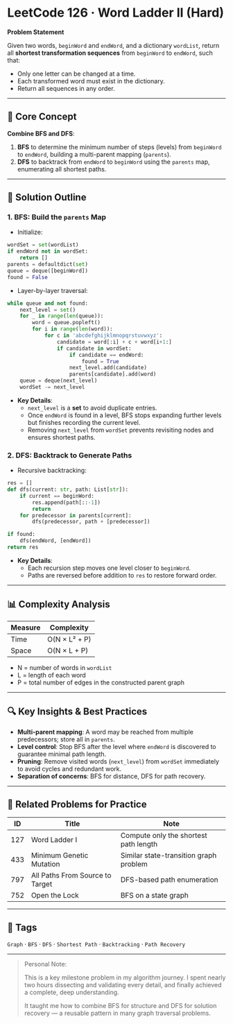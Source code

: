 # LeetCode 126 · Word Ladder II (Hard)

**Problem Statement**

Given two words, `beginWord` and `endWord`, and a dictionary `wordList`, return all **shortest transformation sequences** from `beginWord` to `endWord`, such that:

- Only one letter can be changed at a time.
- Each transformed word must exist in the dictionary.
- Return all sequences in any order.

---

## 🧠 Core Concept

**Combine BFS and DFS**:

1. **BFS** to determine the minimum number of steps (levels) from `beginWord` to `endWord`, building a multi-parent mapping (`parents`).
2. **DFS** to backtrack from `endWord` to `beginWord` using the `parents` map, enumerating all shortest paths.

---

## 🔧 Solution Outline

### 1. BFS: Build the `parents` Map

- Initialize:

```python
wordSet = set(wordList)
if endWord not in wordSet:
    return []
parents = defaultdict(set)
queue = deque([beginWord])
found = False

```

- Layer-by-layer traversal:

```python
while queue and not found:
    next_level = set()
    for _ in range(len(queue)):
        word = queue.popleft()
        for i in range(len(word)):
            for c in 'abcdefghijklmnopqrstuvwxyz':
                candidate = word[:i] + c + word[i+1:]
                if candidate in wordSet:
                    if candidate == endWord:
                        found = True
                    next_level.add(candidate)
                    parents[candidate].add(word)
    queue = deque(next_level)
    wordSet -= next_level
```

- **Key Details**:
    - `next_level` is a **set** to avoid duplicate entries.
    - Once `endWord` is found in a level, BFS stops expanding further levels but finishes recording the current level.
    - Removing `next_level` from `wordSet` prevents revisiting nodes and ensures shortest paths.

### 2. DFS: Backtrack to Generate Paths

- Recursive backtracking:

```python
res = []
def dfs(current: str, path: List[str]):
    if current == beginWord:
        res.append(path[::-1])
        return
    for predecessor in parents[current]:
        dfs(predecessor, path + [predecessor])

if found:
    dfs(endWord, [endWord])
return res
```

- **Key Details**:
    - Each recursion step moves one level closer to `beginWord`.
    - Paths are reversed before addition to `res` to restore forward order.

---

## 📊 Complexity Analysis

| **Measure** | **Complexity** |
| --- | --- |
| Time | O(N × L² + P) |
| Space | O(N × L + P) |
- N = number of words in `wordList`
- L = length of each word
- P = total number of edges in the constructed parent graph

---

## 🔍 Key Insights & Best Practices

- **Multi-parent mapping**: A word may be reached from multiple predecessors; store all in `parents`.
- **Level control**: Stop BFS after the level where `endWord` is discovered to guarantee minimal path length.
- **Pruning**: Remove visited words (`next_level`) from `wordSet` immediately to avoid cycles and redundant work.
- **Separation of concerns**: BFS for distance, DFS for path recovery.

---

## 🧩 Related Problems for Practice

| ID | Title | Note |
| --- | --- | --- |
| 127 | Word Ladder I | Compute only the shortest path length |
| 433 | Minimum Genetic Mutation | Similar state-transition graph problem |
| 797 | All Paths From Source to Target | DFS-based path enumeration |
| 752 | Open the Lock | BFS on a state graph |

---

## 🔖 Tags

`Graph` · `BFS` · `DFS` · `Shortest Path` · `Backtracking` · `Path Recovery`

---

> Personal Note:
> 
> 
> This is a key milestone problem in my algorithm journey. I spent nearly two hours dissecting and validating every detail, and finally achieved a complete, deep understanding.
> 
> It taught me how to combine BFS for structure and DFS for solution recovery — a reusable pattern in many graph traversal problems.
>
